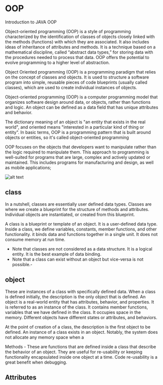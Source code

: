# OOP
Introduction to JAVA OOP

Object-oriented programming (OOP) is a style of programming characterized by the identification of classes of objects closely linked with the methods (functions) with which they are associated. It also includes ideas of inheritance of attributes and methods. It is a technique based on a mathematical discipline, called “abstract data types,” for storing data with the procedures needed to process that data. OOP offers the potential to evolve programming to a higher level of abstraction.

Object Oriented programming (OOP) is a programming paradigm that relies on the concept of classes and objects. It is used to structure a software program into simple, reusable pieces of code blueprints (usually called classes), which are used to create individual instances of objects.

Object-oriented programming (OOP) is a computer programming model that organizes software design around data, or objects, rather than functions and logic. An object can be defined as a data field that has unique attributes and behavior.

The dictionary meaning of an object is "an entity that exists in the real world", and oriented means "interested in a particular kind of thing or entity".
In basic terms, OOP is a programming pattern that is built around objects or entities, so it's called object-oriented programming

OOP focuses on the objects that developers want to manipulate rather than the logic required to manipulate them. This approach to programming is well-suited for programs that are large, complex and actively updated or maintained. This includes programs for manufacturing and design, as well as mobile applications;

![alt text](https://www.freecodecamp.org/news/content/images/size/w1600/2022/09/OOP.png)


## class 
In a nutshell, classes are essentially user defined data types. Classes are where we create a blueprint for the structure of methods and attributes. Individual objects are instantiated, or created from this blueprint.

A class is a blueprint or template of an object. It is a user-defined data type. Inside a class, we define variables, constants, member functions, and other functionality. it binds data and functions together in a single unit. It does not consume memory at run time.
 - Note that classes are not considered as a data structure. It is a logical entity. It is the best example of data binding. 
 - Note that a class can exist without an object but vice-versa is not possible.-


## object

These are instances of a class with specifically defined data. When a class is defined initially, the description is the only object that is defined.
An object is a real-world entity that has attributes, behavior, and properties. It is referred to as an instance of the class. It contains member functions, variables that we have defined in the class. It occupies space in the memory. Different objects have different states or attributes, and behaviors.

At the point of creation of a class, the description is the first object to be defined. An instance of a class exists in an object. Notably, the system does not allocate any memory space when a 

Methods - These are functions that are defined inside a class that describe the behavior of an object. They are useful for re-usability or keeping functionality encapsulated inside one object at a time. Code re-usability is a great benefit when debugging.

## Attributes 



